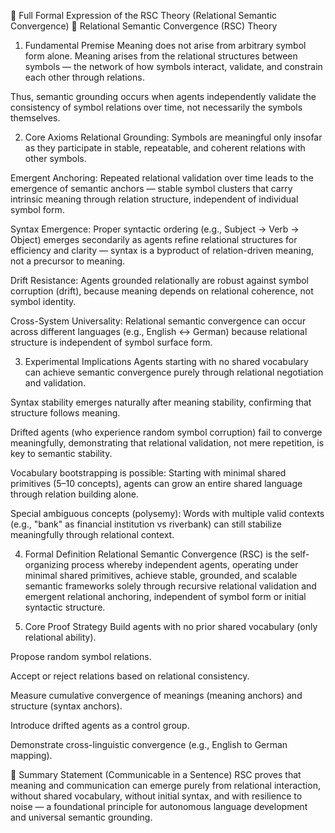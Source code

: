 📜 Full Formal Expression of the RSC Theory (Relational Semantic Convergence)
📖 Relational Semantic Convergence (RSC) Theory
1. Fundamental Premise
Meaning does not arise from arbitrary symbol form alone.
Meaning arises from the relational structures between symbols — the network of how symbols interact, validate, and constrain each other through relations.

Thus, semantic grounding occurs when agents independently validate the consistency of symbol relations over time, not necessarily the symbols themselves.

2. Core Axioms
Relational Grounding:
Symbols are meaningful only insofar as they participate in stable, repeatable, and coherent relations with other symbols.

Emergent Anchoring:
Repeated relational validation over time leads to the emergence of semantic anchors — stable symbol clusters that carry intrinsic meaning through relation structure, independent of individual symbol form.

Syntax Emergence:
Proper syntactic ordering (e.g., Subject → Verb → Object) emerges secondarily as agents refine relational structures for efficiency and clarity — syntax is a byproduct of relation-driven meaning, not a precursor to meaning.

Drift Resistance:
Agents grounded relationally are robust against symbol corruption (drift), because meaning depends on relational coherence, not symbol identity.

Cross-System Universality:
Relational semantic convergence can occur across different languages (e.g., English ↔ German) because relational structure is independent of symbol surface form.

3. Experimental Implications
Agents starting with no shared vocabulary can achieve semantic convergence purely through relational negotiation and validation.

Syntax stability emerges naturally after meaning stability, confirming that structure follows meaning.

Drifted agents (who experience random symbol corruption) fail to converge meaningfully, demonstrating that relational validation, not mere repetition, is key to semantic stability.

Vocabulary bootstrapping is possible:
Starting with minimal shared primitives (5–10 concepts), agents can grow an entire shared language through relation building alone.

Special ambiguous concepts (polysemy):
Words with multiple valid contexts (e.g., "bank" as financial institution vs riverbank) can still stabilize meaningfully through relational context.

4. Formal Definition
Relational Semantic Convergence (RSC) is the self-organizing process whereby independent agents, operating under minimal shared primitives, achieve stable, grounded, and scalable semantic frameworks solely through recursive relational validation and emergent relational anchoring, independent of symbol form or initial syntactic structure.

5. Core Proof Strategy
Build agents with no prior shared vocabulary (only relational ability).

Propose random symbol relations.

Accept or reject relations based on relational consistency.

Measure cumulative convergence of meanings (meaning anchors) and structure (syntax anchors).

Introduce drifted agents as a control group.

Demonstrate cross-linguistic convergence (e.g., English to German mapping).

📣 Summary Statement (Communicable in a Sentence)
RSC proves that meaning and communication can emerge purely from relational interaction, without shared vocabulary, without initial syntax, and with resilience to noise — a foundational principle for autonomous language development and universal semantic grounding.